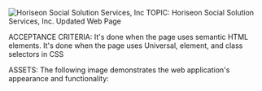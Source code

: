 ![Horiseon Social Solution Services, Inc](https://user-images.githubusercontent.com/106224015/185555467-20e73ed0-c80c-4a9f-b146-c6f85fca4239.jpeg)
TOPIC: Horiseon Social Solution Services, Inc. Updated Web Page

ACCEPTANCE CRITERIA: It's done when the page uses semantic HTML elements. It's done when the page uses Universal, element, and class selectors in CSS

ASSETS: The following image demonstrates the web application's appearance and functionality:
